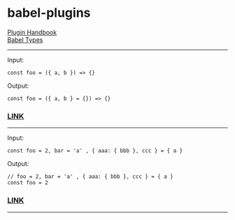 # babel-plugins

[Plugin Handbook](https://github.com/jamiebuilds/babel-handbook/blob/master/translations/en/plugin-handbook.md)<br />
[Babel Types](https://babeljs.io/docs/en/next/babel-types.html)

---

Input:

```
const foo = ({ a, b }) => {}
```

Output:

```
const foo = ({ a, b } = {}) => {}
```

### [LINK](plugins/pivanov-1)

---

Input:

```
const foo = 2, bar = 'a' , { aaa: { bbb }, ccc } = { a }
```

Output:

```
// foo = 2, bar = 'a' , { aaa: { bbb }, ccc } = { a }
const foo = 2
```

### [LINK](plugins/ivashev)

---
